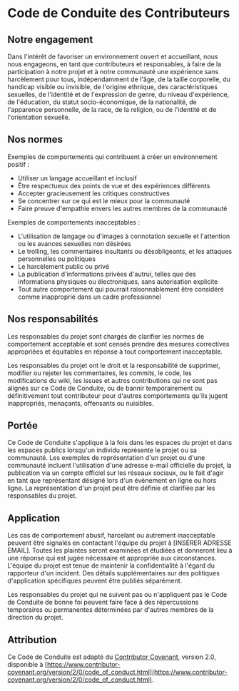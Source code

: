 # Code de Conduite des Contributeurs

## Notre engagement

Dans l'intérêt de favoriser un environnement ouvert et accueillant, nous nous engageons, en tant que contributeurs et responsables, à faire de la participation à notre projet et à notre communauté une expérience sans harcèlement pour tous, indépendamment de l'âge, de la taille corporelle, du handicap visible ou invisible, de l'origine ethnique, des caractéristiques sexuelles, de l'identité et de l'expression de genre, du niveau d'expérience, de l'éducation, du statut socio-économique, de la nationalité, de l'apparence personnelle, de la race, de la religion, ou de l'identité et de l'orientation sexuelle.

## Nos normes

Exemples de comportements qui contribuent à créer un environnement positif :

* Utiliser un langage accueillant et inclusif
* Être respectueux des points de vue et des expériences différents
* Accepter gracieusement les critiques constructives
* Se concentrer sur ce qui est le mieux pour la communauté
* Faire preuve d'empathie envers les autres membres de la communauté

Exemples de comportements inacceptables :

* L'utilisation de langage ou d'images à connotation sexuelle et l'attention ou les avances sexuelles non désirées
* Le trolling, les commentaires insultants ou désobligeants, et les attaques personnelles ou politiques
* Le harcèlement public ou privé
* La publication d'informations privées d'autrui, telles que des informations physiques ou électroniques, sans autorisation explicite
* Tout autre comportement qui pourrait raisonnablement être considéré comme inapproprié dans un cadre professionnel

## Nos responsabilités

Les responsables du projet sont chargés de clarifier les normes de comportement acceptable et sont censés prendre des mesures correctives appropriées et équitables en réponse à tout comportement inacceptable.

Les responsables du projet ont le droit et la responsabilité de supprimer, modifier ou rejeter les commentaires, les commits, le code, les modifications du wiki, les issues et autres contributions qui ne sont pas alignés sur ce Code de Conduite, ou de bannir temporairement ou définitivement tout contributeur pour d'autres comportements qu'ils jugent inappropriés, menaçants, offensants ou nuisibles.

## Portée

Ce Code de Conduite s'applique à la fois dans les espaces du projet et dans les espaces publics lorsqu'un individu représente le projet ou sa communauté. Les exemples de représentation d'un projet ou d'une communauté incluent l'utilisation d'une adresse e-mail officielle du projet, la publication via un compte officiel sur les réseaux sociaux, ou le fait d'agir en tant que représentant désigné lors d'un événement en ligne ou hors ligne. La représentation d'un projet peut être définie et clarifiée par les responsables du projet.

## Application

Les cas de comportement abusif, harcelant ou autrement inacceptable peuvent être signalés en contactant l'équipe du projet à [INSÉRER ADRESSE EMAIL]. Toutes les plaintes seront examinées et étudiées et donneront lieu à une réponse qui est jugée nécessaire et appropriée aux circonstances. L'équipe du projet est tenue de maintenir la confidentialité à l'égard du rapporteur d'un incident. Des détails supplémentaires sur des politiques d'application spécifiques peuvent être publiés séparément.

Les responsables du projet qui ne suivent pas ou n'appliquent pas le Code de Conduite de bonne foi peuvent faire face à des répercussions temporaires ou permanentes déterminées par d'autres membres de la direction du projet.

## Attribution

Ce Code de Conduite est adapté du [Contributor Covenant](https://www.contributor-covenant.org), version 2.0, disponible à [https://www.contributor-covenant.org/version/2/0/code_of_conduct.html](https://www.contributor-covenant.org/version/2/0/code_of_conduct.html).